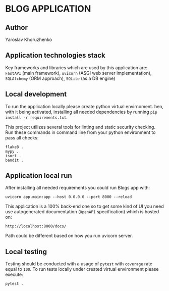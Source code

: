 # BLOG APPLICATION
## Author
Yaroslav Khoruzhenko

## Application technologies stack
Key frameworks and libraries which are used by this application are: `FastAPI` (main framework), `uvicorn` (ASGI web server implementation), `SQLAlchemy` (ORM approach), `SQLite` (as a DB engine)

## Local development
To run the application locally please create python virtual envirnoment. hen, with it being activated, installing all needed dependencies by running `pip install -r requirements.txt`.

This project utilizes several tools for linting and static security checking. Run these commands in command line from your python environment to pass all checks:
```
flake8 .
mypy .
isort .
bandit .
```

## Application local run
After installing all needed requirements you could run Blogs app with:

```
uvicorn app.main:app --host 0.0.0.0 --port 8000 --reload
```

This application is a 100% back-end one so to get some kind of UI you need use autogenerated documentation (`OpenAPI` specification) which is hosted on:
```
http://localhost:8000/docs/
```
Path could be different based on how you run uvicorn server.

## Local testing
Testing should be conducted with a usage of `pytest` with `coverage` rate equal to `100`.
To run tests locally under created virtual environment please execute:
```
pytest .
```